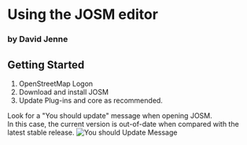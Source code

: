 # Using the JOSM editor
### by David Jenne
## Getting Started
1.  OpenStreetMap Logon
2.  Download and install JOSM
3.  Update Plug-ins and core as recommended.

  Look for a "You should update" message when opening JOSM.  
  In this case, the current version is out-of-date when compared with the latest stable release.
  ![You should Update Message](C:\Users\dave\Documents\Projects\OSM\Learning_JOSM\YouShouldUpdate.jpg)  
